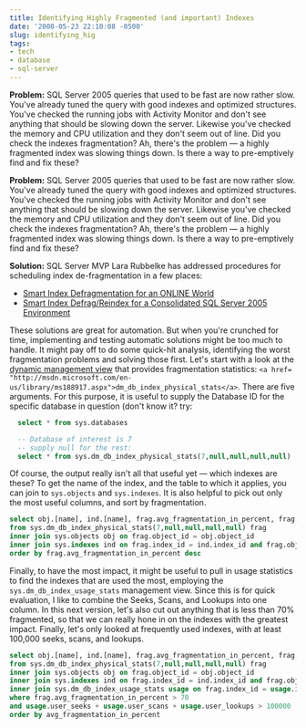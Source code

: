 ```yaml
---
title: Identifying Highly Fragmented (and important) Indexes
date: '2008-05-23 22:10:08 -0500'
slug: identifying_hig
tags:
- tech
- database
- sql-server
---
```


**Problem:** SQL Server 2005 queries that used to be fast are now rather slow.
You've already tuned the query with good indexes and optimized structures.
You've checked the running jobs with Activity Monitor and don't see anything
that should be slowing down the server. Likewise you've checked the memory and
CPU utilization and they don't seem out of line. Did you check the indexes
fragmentation? Ah, there's the problem &mdash; a highly fragmented index was
slowing things down. Is there a way to pre-emptively find and fix these?

<!-- truncate -->

**Problem:** SQL Server 2005 queries that used to be fast are now rather slow.
You've already tuned the query with good indexes and optimized structures.
You've checked the running jobs with Activity Monitor and don't see anything
that should be slowing down the server. Likewise you've checked the memory and
CPU utilization and they don't seem out of line. Did you check the indexes
fragmentation? Ah, there's the problem &mdash; a highly fragmented index was
slowing things down. Is there a way to pre-emptively find and fix these?

**Solution:** SQL Server MVP Lara Rubbelke has addressed procedures for
scheduling index de-fragmentation in a few places:

* <a href= "http://sqlblog.com/blogs/lara_rubbelke/archive/2007/07/30/smart-index-defragmentation-for-an-online-world.aspx"> Smart Index Defragmentation for an ONLINE World</a>
* <a href= "http://blogs.digineer.com/blogs/larar/archive/2006/08/16/smart-index-defrag-reindex-for-a-consolidated-sql-server-2005-environment.aspx"> Smart Index Defrag/Reindex for a Consolidated SQL Server 2005 Environment</a>

These solutions are great for automation. But when you're crunched for time,
implementing and testing automatic solutions might be too much to handle. It
might pay off to do some quick-hit analysis, identifying the worst fragmentation
problems and solving those first. Let's start with a look at the <a href=
"http://msdn.microsoft.com/en-us/library/ms188754.aspx">dynamic management
view</a> that provides fragmentation statistics: `<a href=
"http://msdn.microsoft.com/en-us/library/ms188917.aspx">dm_db_index_physical_stats</a>`.
There are five arguments. For this purpose, it is useful to supply the Database
ID for the specific database in question (don't know it? try:

```sql
  select * from sys.databases

  -- Database of interest is 7
  -- supply null for the rest:
  select * from sys.dm_db_index_physical_stats(7,null,null,null,null)
```

Of course, the output really isn't all that useful yet &mdash; which indexes are
these? To get the name of the index, and the table to which it applies, you can
join to `sys.objects` and `sys.indexes`. It is also helpful to pick out only the
most useful columns, and sort by fragmentation.

```sql
select obj.[name], ind.[name], frag.avg_fragmentation_in_percent, frag.fragment_count, frag.avg_fragment_size_in_pages, frag.page_count
from sys.dm_db_index_physical_stats(7,null,null,null,null) frag
inner join sys.objects obj on frag.object_id = obj.object_id
inner join sys.indexes ind on frag.index_id = ind.index_id and frag.object_id = ind.object_id
order by frag.avg_fragmentation_in_percent desc
```

Finally, to have the most impact, it might be useful to pull in usage statistics
to find the indexes that are used the most, employing the
`sys.dm_db_index_usage_stats` management view. Since this is for quick
evaluation, I like to combine the Seeks, Scans, and Lookups into one column. In
this next version, let's also cut out anything that is less than 70% fragmented,
so that we can really hone in on the indexes with the greatest impact. Finally,
let's only looked at frequently used indexes, with at least 100,000 seeks,
scans, and lookups.

```sql
select obj.[name], ind.[name], frag.avg_fragmentation_in_percent, frag.fragment_count, frag.avg_fragment_size_in_pages, frag.page_count, usage.user_seeks + usage.user_scans + usage.user_lookups as user_x
from sys.dm_db_index_physical_stats(7,null,null,null,null) frag
inner join sys.objects obj on frag.object_id = obj.object_id
inner join sys.indexes ind on frag.index_id = ind.index_id and frag.object_id = ind.object_id
inner join sys.dm_db_index_usage_stats usage on frag.index_id = usage.index_id and frag.object_id = usage.object_id
where frag.avg_fragmentation_in_percent > 70
and usage.user_seeks + usage.user_scans + usage.user_lookups > 100000
order by avg_fragmentation_in_percent
```
